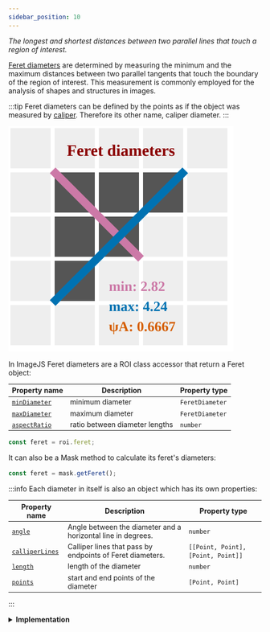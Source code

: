 ```yaml
---
sidebar_position: 10
---
```


_The longest and shortest distances between two parallel lines that touch a region of interest._

[Feret diameters](https://en.wikipedia.org/wiki/Feret_diameter 'wikipedia link on feret diameter') are determined by measuring the minimum and the maximum distances between two parallel tangents that touch the boundary of the region of interest.
This measurement is commonly employed for the analysis of shapes and structures in images.

:::tip
Feret diameters can be defined by the points as if the object was measured by [caliper](https://en.wikipedia.org/wiki/Calipers 'wikipedia link on caliper'). Therefore its other name, caliper diameter.
:::

![Feret output](./img/feret.svg)

In ImageJS Feret diameters are a ROI class accessor that return a Feret object:

| Property name                                                                                     | Description                    | Property type   |
| ------------------------------------------------------------------------------------------------- | ------------------------------ | --------------- |
| [`minDiameter`](https://image-js.github.io/image-js-typescript/interfaces/Feret.html#minDiameter) | minimum diameter               | `FeretDiameter` |
| [`maxDiameter`](https://image-js.github.io/image-js-typescript/interfaces/Feret.html#maxDiameter) | maximum diameter               | `FeretDiameter` |
| [`aspectRatio`](https://image-js.github.io/image-js-typescript/interfaces/Feret.html#aspectRatio) | ratio between diameter lengths | `number`        |

```ts
const feret = roi.feret;
```

It can also be a Mask method to calculate its feret's diameters:

```ts
const feret = mask.getFeret();
```

:::info
Each diameter in itself is also an object which has its own properties:

| Property name                                                                                                 | Description                                                  | Property type                      |
| ------------------------------------------------------------------------------------------------------------- | ------------------------------------------------------------ | ---------------------------------- |
| [`angle`](https://image-js.github.io/image-js-typescript/interfaces/FeretDiameter.html#angle)                 | Angle between the diameter and a horizontal line in degrees. | `number`                           |
| [`calliperLines`](https://image-js.github.io/image-js-typescript/interfaces/FeretDiameter.html#calliperLines) | Calliper lines that pass by endpoints of Feret diameters.    | `[[Point, Point], [Point, Point]]` |
| [`length`](https://image-js.github.io/image-js-typescript/interfaces/FeretDiameter.html#length)               | length of the diameter                                       | `number`                           |
| [`points`](https://image-js.github.io/image-js-typescript/interfaces/FeretDiameter.html#points)               | start and end points of the diameter                         | `[Point, Point]`                   |

:::

<details><summary><b>Implementation</b></summary>

Here's how Feret diameter is implemented in ImageJS:

_Finding convex hull points_: an algorithm is based on the fact that one of the lines is aligned with one of the convex hull sides. This significantly facilitates Feret's diameter's search. Here, a preexisting convex hull method is implemented.(see [convex hull page](./Convex%20Hull.md 'internal link on convex hull') for more information).

_Rotating an object_: , thus an object gets rotated parallel to the X-axis. It allows finding tilt angles of the diameters. It also simplifies search for points. After all the data is found, it just gets rotated back by the same angle to get actual result.

_Calculating maximum distance between points_: the algorithm iterates through each point and looks for the biggest distance between other points of convex hull. For the minimum diameter it also compares it with the previous maximum value and if it is smaller, it becomes new current minimum diameter.
For maximum diameter it just calculates the maximum distance between points of convex hull.

_Finding caliper lines_: First, region's extreme values are found among rotated points. For minimum these are X values, for maximum - Y values. After that, lines can be found rather easily. For minimum caliper lines lines have a common Y coordinate with feret points and they are situated at the extremities of an object, which is also easy to obtain, since the object is rotated. Same process for maximum diameter, but this time, it's an X coordinate which is common.

</details>
